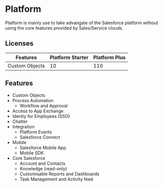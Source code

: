# Platform
Platform is mainly use to take advangate of the Salesforce platform without using the core features provided by Sales/Service clouds.

## Licenses

|Features| Platform Starter | Platform Plus|
|--|--|--|
|Custom Objects| 10 | 110|

## Features

- Custom Objects
- Process Automation
    - Workflow and Approval
- Access to App Exchange
- Identiy for Employees (SSO)
- Chatter
- Integration
    - Platform Events
    - Salesforce Connect
- Mobile
    - Salesforce Mobile App
    - Mobile SDK
- Core Salesforce
    - Account and Contacts
    - Knowledge (read-only)
    - Customisable Reports and Dashboards
    - Task Management and Activity feed